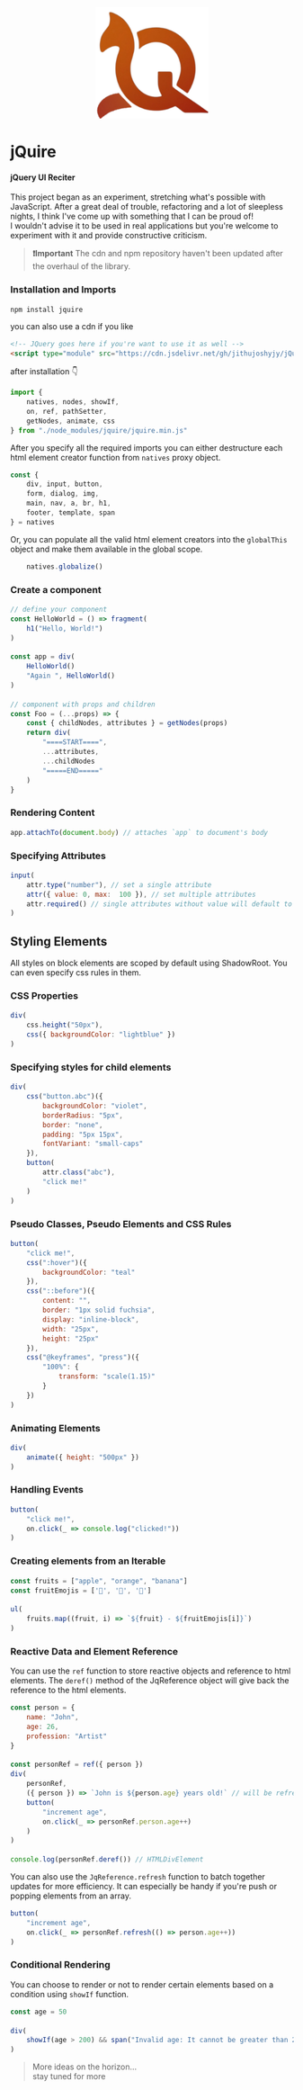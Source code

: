 <p align="center"><img src="./assets/logo.png" alt="jQuire Logo" width="200"/></p>

# jQuire
#### jQuery UI Reciter

This project began as an experiment, stretching what's possible with JavaScript.
After a great deal of trouble, refactoring and a lot of sleepless nights, I think I've come up with something that I can be proud of!<br/>
I wouldn't advise it to be used in real applications but you're welcome to experiment with it and provide constructive criticism.

> **❗Important**
> The cdn and npm repository haven't been updated after the overhaul of the library.

### Installation and Imports

```bash
npm install jquire
```

you can also use a cdn if you like

```html
<!-- JQuery goes here if you're want to use it as well -->
<script type="module" src="https://cdn.jsdelivr.net/gh/jithujoshyjy/jQuire/jquire.min.js"></script>
```

after installation 👇

```javascript
import {
    natives, nodes, showIf,
    on, ref, pathSetter,
    getNodes, animate, css
} from "./node_modules/jquire/jquire.min.js"
```

After you specify all the required imports you can either destructure each html element creator function from `natives` proxy object.

```javascript
const {
    div, input, button,
    form, dialog, img,
    main, nav, a, br, h1,
    footer, template, span
} = natives
```

Or, you can populate all the valid html element creators into the `globalThis` object and make them available in the global scope.

```javascript
    natives.globalize() 
```

### Create a component

```javascript
// define your component
const HelloWorld = () => fragment(
    h1("Hello, World!")
)

const app = div(
    HelloWorld()
    "Again ", HelloWorld()
)

// component with props and children
const Foo = (...props) => {
    const { childNodes, attributes } = getNodes(props)
    return div(
        "====START====",
        ...attributes,
        ...childNodes
        "=====END====="
    )
}
```

### Rendering Content

```javascript
app.attachTo(document.body) // attaches `app` to document's body
```

### Specifying Attributes

```javascript
input(
    attr.type("number"), // set a single attribute
    attr({ value: 0, max:  100 }), // set multiple attributes
    attr.required() // single attributes without value will default to the name of the attribute
)
```

## Styling Elements

All styles on block elements are scoped by default using ShadowRoot. You can even specify css rules in them.

### CSS Properties

```javascript
div(
    css.height("50px"),
    css({ backgroundColor: "lightblue" })
)
```

### Specifying styles for child elements

```javascript
div(
    css("button.abc")({
        backgroundColor: "violet",
        borderRadius: "5px",
        border: "none",
        padding: "5px 15px",
        fontVariant: "small-caps"
    }),
    button(
        attr.class("abc"),
        "click me!"
    )
)
```

### Pseudo Classes, Pseudo Elements and CSS Rules

```javascript
button(
    "click me!",
    css(":hover")({
        backgroundColor: "teal"
    }),
    css("::before")({
        content: "",
        border: "1px solid fuchsia",
        display: "inline-block",
        width: "25px",
        height: "25px"
    }),
    css("@keyframes", "press")({
        "100%": {
            transform: "scale(1.15)"
        }
    })
)
```

### Animating Elements

```javascript
div(
    animate({ height: "500px" })
)
```

### Handling Events

```javascript
button(
    "click me!",
    on.click(_ => console.log("clicked!"))
)
```

### Creating elements from an Iterable

```javascript
const fruits = ["apple", "orange", "banana"]
const fruitEmojis = ['🍎', '🍊', '🍌']

ul(
    fruits.map((fruit, i) => `${fruit} - ${fruitEmojis[i]}`)
)
```

### Reactive Data and Element Reference

You can use the `ref` function to store reactive objects and reference to html elements.
The `deref()` method of the JqReference object will give back the reference to the html elements.

```javascript
const person = {
    name: "John",
    age: 26,
    profession: "Artist"
}

const personRef = ref({ person })
div(
    personRef,
    ({ person }) => `John is ${person.age} years old!` // will be refreshed for every state change
    button(
        "increment age",
        on.click(_ => personRef.person.age++)
    )
)

console.log(personRef.deref()) // HTMLDivElement
```

You can also use the `JqReference.refresh` function to batch together updates for more efficiency.
It can especially be handy if you're push or popping elements from an array.

```javascript
button(
    "increment age",
    on.click(_ => personRef.refresh(() => person.age++))
)
```

### Conditional Rendering

You can choose to render or not to render certain elements based on a condition using `showIf` function.

```javascript
const age = 50

div(
    showIf(age > 200) && span("Invalid age: It cannot be greater than 200.")
)
```

> More ideas on the horizon...<br/>
> stay tuned for more
